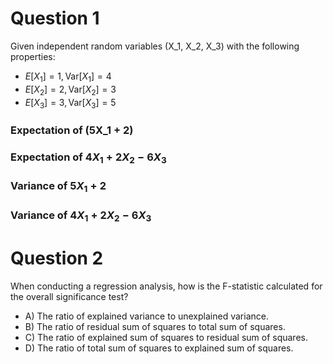 # Question 1

Given independent random variables \(X_1, X_2, X_3\) with the following properties:

- $E[X_1] = 1, \text{Var}[X_1] = 4$
- $E[X_2] = 2,  \text{Var}[X_2] = 3$
- $E[X_3] = 3,  \text{Var}[X_3] = 5$

### Expectation of \(5X_1 + 2\)

### Expectation of $4X_1 + 2X_2 - 6X_3$

### Variance of $5X_1 + 2$

### Variance of $4X_1 + 2X_2 - 6X_3$

# Question 2
When conducting a regression analysis, how is the F-statistic calculated for the overall significance test?
- A) The ratio of explained variance to unexplained variance.
- B) The ratio of residual sum of squares to total sum of squares.
- C) The ratio of explained sum of squares to residual sum of squares.
- D) The ratio of total sum of squares to explained sum of squares.
